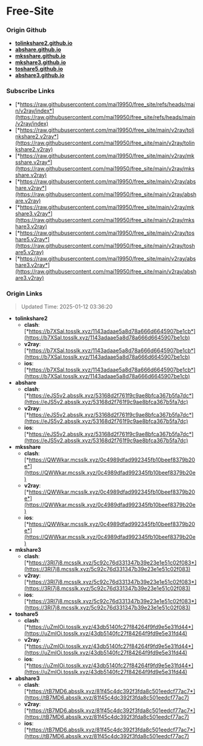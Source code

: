 # Free-Site

### Origin Github

- [**tolinkshare2.github.io**](https://github.com/tolinkshare2/tolinkshare2.github.io)
- [**abshare.github.io**](https://github.com/abshare/abshare.github.io)
- [**mksshare.github.io**](https://github.com/mksshare/mksshare.github.io)
- [**mkshare3.github.io**](https://github.com/mkshare3/mkshare3.github.io)
- [**toshare5.github.io**](https://github.com/toshare5/toshare5.github.io)
- [**abshare3.github.io**](https://github.com/abshare3/abshare3.github.io)

### Subscribe Links

- [*https://raw.githubusercontent.com/mai19950/free_site/refs/heads/main/v2ray/index*](https://raw.githubusercontent.com/mai19950/free_site/refs/heads/main/v2ray/index)
- [*https://raw.githubusercontent.com/mai19950/free_site/main/v2ray/tolinkshare2.v2ray*](https://raw.githubusercontent.com/mai19950/free_site/main/v2ray/tolinkshare2.v2ray)
- [*https://raw.githubusercontent.com/mai19950/free_site/main/v2ray/mksshare.v2ray*](https://raw.githubusercontent.com/mai19950/free_site/main/v2ray/mksshare.v2ray)
- [*https://raw.githubusercontent.com/mai19950/free_site/main/v2ray/abshare.v2ray*](https://raw.githubusercontent.com/mai19950/free_site/main/v2ray/abshare.v2ray)
- [*https://raw.githubusercontent.com/mai19950/free_site/main/v2ray/mkshare3.v2ray*](https://raw.githubusercontent.com/mai19950/free_site/main/v2ray/mkshare3.v2ray)
- [*https://raw.githubusercontent.com/mai19950/free_site/main/v2ray/toshare5.v2ray*](https://raw.githubusercontent.com/mai19950/free_site/main/v2ray/toshare5.v2ray)
- [*https://raw.githubusercontent.com/mai19950/free_site/main/v2ray/abshare3.v2ray*](https://raw.githubusercontent.com/mai19950/free_site/main/v2ray/abshare3.v2ray)

### Origin Links

> Updated Time: 2025-01-12 03:36:20

- **tolinkshare2**
  - **clash**: [*https://b7XSal.tosslk.xyz/1143adaae5a8d78a666d6645907be1cb*](https://b7XSal.tosslk.xyz/1143adaae5a8d78a666d6645907be1cb)
  - **v2ray**: [*https://b7XSal.tosslk.xyz/1143adaae5a8d78a666d6645907be1cb*](https://b7XSal.tosslk.xyz/1143adaae5a8d78a666d6645907be1cb)
  - **ios**: [*https://b7XSal.tosslk.xyz/1143adaae5a8d78a666d6645907be1cb*](https://b7XSal.tosslk.xyz/1143adaae5a8d78a666d6645907be1cb)
- **abshare**
  - **clash**: [*https://eJS5v2.absslk.xyz/53168d2f761f9c9ae8bfca367b5fa7dc*](https://eJS5v2.absslk.xyz/53168d2f761f9c9ae8bfca367b5fa7dc)
  - **v2ray**: [*https://eJS5v2.absslk.xyz/53168d2f761f9c9ae8bfca367b5fa7dc*](https://eJS5v2.absslk.xyz/53168d2f761f9c9ae8bfca367b5fa7dc)
  - **ios**: [*https://eJS5v2.absslk.xyz/53168d2f761f9c9ae8bfca367b5fa7dc*](https://eJS5v2.absslk.xyz/53168d2f761f9c9ae8bfca367b5fa7dc)
- **mksshare**
  - **clash**: [*https://QWWkar.mcsslk.xyz/0c4989dfad992345fb10beef8379b20e*](https://QWWkar.mcsslk.xyz/0c4989dfad992345fb10beef8379b20e)
  - **v2ray**: [*https://QWWkar.mcsslk.xyz/0c4989dfad992345fb10beef8379b20e*](https://QWWkar.mcsslk.xyz/0c4989dfad992345fb10beef8379b20e)
  - **ios**: [*https://QWWkar.mcsslk.xyz/0c4989dfad992345fb10beef8379b20e*](https://QWWkar.mcsslk.xyz/0c4989dfad992345fb10beef8379b20e)
- **mkshare3**
  - **clash**: [*https://3RI7j8.mcsslk.xyz/5c92c76d331347b39e23e1e51c02f083*](https://3RI7j8.mcsslk.xyz/5c92c76d331347b39e23e1e51c02f083)
  - **v2ray**: [*https://3RI7j8.mcsslk.xyz/5c92c76d331347b39e23e1e51c02f083*](https://3RI7j8.mcsslk.xyz/5c92c76d331347b39e23e1e51c02f083)
  - **ios**: [*https://3RI7j8.mcsslk.xyz/5c92c76d331347b39e23e1e51c02f083*](https://3RI7j8.mcsslk.xyz/5c92c76d331347b39e23e1e51c02f083)
- **toshare5**
  - **clash**: [*https://uZmIOi.tosslk.xyz/43db5140fc27f84264f9fd9e5e31fd44*](https://uZmIOi.tosslk.xyz/43db5140fc27f84264f9fd9e5e31fd44)
  - **v2ray**: [*https://uZmIOi.tosslk.xyz/43db5140fc27f84264f9fd9e5e31fd44*](https://uZmIOi.tosslk.xyz/43db5140fc27f84264f9fd9e5e31fd44)
  - **ios**: [*https://uZmIOi.tosslk.xyz/43db5140fc27f84264f9fd9e5e31fd44*](https://uZmIOi.tosslk.xyz/43db5140fc27f84264f9fd9e5e31fd44)
- **abshare3**
  - **clash**: [*https://tB7MD6.absslk.xyz/81f45c4dc392f3fda8c501eedcf77ac7*](https://tB7MD6.absslk.xyz/81f45c4dc392f3fda8c501eedcf77ac7)
  - **v2ray**: [*https://tB7MD6.absslk.xyz/81f45c4dc392f3fda8c501eedcf77ac7*](https://tB7MD6.absslk.xyz/81f45c4dc392f3fda8c501eedcf77ac7)
  - **ios**: [*https://tB7MD6.absslk.xyz/81f45c4dc392f3fda8c501eedcf77ac7*](https://tB7MD6.absslk.xyz/81f45c4dc392f3fda8c501eedcf77ac7)
